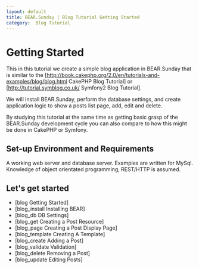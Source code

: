 ```yaml
---
layout: default
title: BEAR.Sunday | Blog Tutorial Getting Started 
category:  Blog Tutorial
---
```


# Getting Started 

This in this tutorial we create a simple blog application in BEAR.Sunday that is similar to the
[http://book.cakephp.org/2.0/en/tutorials-and-examples/blog/blog.html CakePHP Blog Tutorial]  or [http://tutorial.symblog.co.uk/ Symfony2 Blog Tutorial].

We will install BEAR.Sunday, perform the database settings, and create application logic to show a posts list page, add, edit and delete.

By studying this tutorial at the same time as getting basic grasp of the BEAR.Sunday development cycle you can also compare to how this might be done in CakePHP or Symfony.

## Set-up Environment and Requirements  

A working web server and database server. Examples are written for MySql.
Knowledge of object orientated programming, REST/HTTP is assumed.

## Let's get started

 * [blog Getting Started]
 * [blog_install Installing BEAR]
 * [blog_db DB Settings]
 * [blog_get Creating a Post Resource]
 * [blog_page Creating a Post Display Page]
 * [blog_template Creating A Template]
 * [blog_create Adding a Post]
 * [blog_validate Validation]
 * [blog_delete Removing a Post]
 * [blog_update Editing Posts]